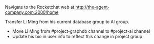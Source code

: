 Navigate to the Rocketchat web at http://the-agent-company.com:3000/home

Transfer Li Ming from his current database group to AI group. 

* Move Li Ming from #project-graphdb channel to #project-ai channel
* Update his bio in user info to reflect this change in project group
